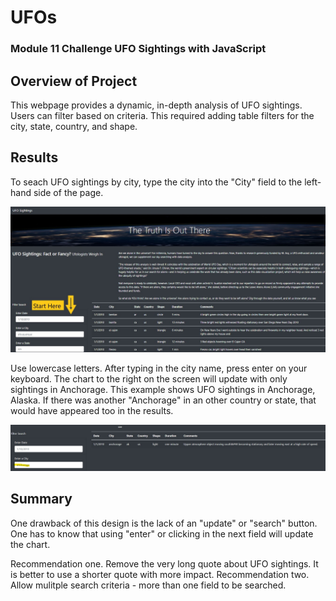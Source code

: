 # UFOs
### Module 11 Challenge UFO Sightings with JavaScript

## Overview of Project
This webpage provides a dynamic, in-depth analysis of UFO sightings. Users can filter based on criteria. This required adding table filters for the city, state, country, and shape. 

## Results
To seach UFO sightings by city, type the city into the "City" field to the left-hand side of the page. 

![alt text](https://github.com/sarifrey/UFOs/blob/main/resources/mainpage.jpg)

Use lowercase letters. After typing in the city name, press enter on your keyboard. The chart to the right on the screen will update with only sightings in Anchorage. This example shows UFO sightings in Anchorage, Alaska. If there was another "Anchorage" in an other country or state, that would have appeared too in the results.

![alt text](https://github.com/sarifrey/UFOs/blob/main/resources/citysearch.jpg)

## Summary
One drawback of this design is the lack of an "update" or "search" button. One has to know that using "enter" or clicking in the next field will update the chart.

Recommendation one. Remove the very long quote about UFO sightings. It is better to use a shorter quote with more impact.
Recommendation two. Allow mulitple search criteria - more than one field to be searched.  
